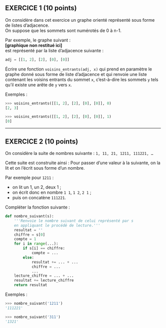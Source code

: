 ## EXERCICE 1 (10 points)

On considère dans cet exercice un graphe orienté représenté sous forme de listes d’adjacence.  
On suppose que les sommets sont numérotés de 0 à n-1.  

Par exemple, le graphe suivant :  
**[graphique non restitué ici]**  
est représenté par la liste d’adjacence suivante :
```python
adj = [[1, 2], [2], [0], [0]]
````

Écrire une fonction `voisins_entrants(adj, x)` qui prend en paramètre le graphe donné sous forme de liste d’adjacence et qui renvoie une liste contenant les voisins entrants du sommet `x`, c’est-à-dire les sommets `y` tels qu’il existe une arête de `y` vers `x`.

Exemples :

```python
>>> voisins_entrants([[1, 2], [2], [0], [0]], 0)
[2, 3]

>>> voisins_entrants([[1, 2], [2], [0], [0]], 1)
[0]
```

---

## EXERCICE 2 (10 points)

On considère la suite de nombres suivante :
`1, 11, 21, 1211, 111221, …`

Cette suite est construite ainsi :
Pour passer d’une valeur à la suivante, on la lit et on l’écrit sous forme d’un nombre.

Par exemple pour `1211` :

* on lit un 1, un 2, deux 1 ;
* on écrit donc en nombre `1 1`, `1 2`, `2 1` ;
* puis on concatène `111221`.

Compléter la fonction suivante :

```python
def nombre_suivant(s):
    '''Renvoie le nombre suivant de celui représenté par s
    en appliquant le procédé de lecture.'''
    resultat = ''
    chiffre = s[0]
    compte = 1
    for i in range(...):
        if s[i] == chiffre:
            compte = ...
        else:
            resultat += ... + ...
            chiffre = ...
            ...
    lecture_chiffre = ... + ...
    resultat += lecture_chiffre
    return resultat
```

Exemples :

```python
>>> nombre_suivant('1211')
'111221'

>>> nombre_suivant('311')
'1321'
```

```


